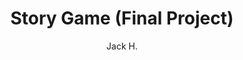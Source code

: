 ---
layout: none
school-year: 2018-2019
categories: student-project
title:  "Story Game (Final Project)"
author: "Jack H."
description:

author-url: "https://scratch.mit.edu/users/FlameFlurry/"
project-id: "294327947"
---